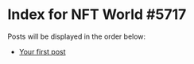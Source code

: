 # Index for NFT World #5717
Posts will be displayed in the order below:

- [Your first post](./001-first.md)

